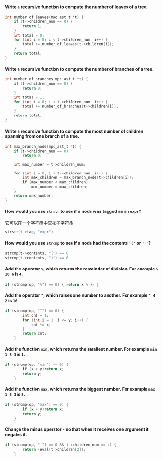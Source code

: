 ####  Write a recursive function to compute the number of leaves of a tree.

~~~c
int number_of_leaves(mpc_ast_t *t) {
    if (t->children_num == 0) {
        return 1;
    }
    int total = 0;
    for (int i = 0; i < t->children_num; i++) {
        total += number_of_leaves(t->children[i]);
    }
    return total;
}
~~~

#### Write a recursive function to compute the number of branches of a tree.

~~~c
int number_of_branches(mpc_ast_t *t) {
    if (t->children_num == 0) {
        return 0;
    }
    int total = 1;
    for (int i = 0; i < t->children_num; i++) {
        total += number_of_branches(t->children[i]);
    }
    return total;
}
~~~

#### Write a recursive function to compute the most number of children spanning from one branch of a tree.

~~~c
int max_branch_node(mpc_ast_t *t) {
    if (t->children_num == 0)
        return 0;

    int max_number = t->children_num;

    for (int i = 0; i < t->children_num; i++) {
        int max_children = max_branch_node(t->children[i]);
        if (max_number < max_children)
            max_number = max_children;
    }
    return max_number;
}
~~~

#### How would you use `strstr` to see if a node was tagged as an `expr`?

它可以在一个字符串中查找子字符串

~~~c
strstr(t->tag, "expr")
~~~

#### How would you use `strcmp` to see if a node had the contents `'('` or `')'`?

~~~c
strcmp(t->contents, "(") == 0
strcmp(t->contents, ")") == 0
~~~

#### Add the operator `%`, which returns the remainder of division. For example `% 10 6` is `4`.

~~~c
if (strcmp(op, "%") == 0) { return x % y; }
~~~

#### Add the operator `^`, which raises one number to another. For example `^ 4 2` is `16`.

~~~c
if (strcmp(op, "^") == 0) {
        int cnt = 1;
        for (int i = 1; i <= y; i++) {
            cnt *= x;
        }
        return cnt;
    }
~~~

#### Add the function `min`, which returns the smallest number. For example `min 1 5 3` is `1`.

~~~c
if (strcmp(op, "min") == 0) {
        if (x < y)return x;
        return y;
    }
~~~

####  Add the function `max`, which returns the biggest number. For example `max 1 5 3` is `5`.

~~~c
if (strcmp(op, "max") == 0) {
        if (x > y)return x;
        return y;
    }
~~~

#### Change the minus operator `-` so that when it receives one argument it negates it.

~~~c
if (strcmp(op, "-") == 0 && t->children_num == 4) {
        return -eval(t->children[2]);
    }
~~~

